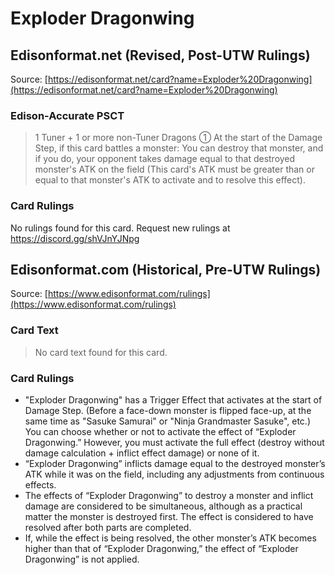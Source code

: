 # Exploder Dragonwing

## Edisonformat.net (Revised, Post-UTW Rulings)

Source: [https://edisonformat.net/card?name=Exploder%20Dragonwing](https://edisonformat.net/card?name=Exploder%20Dragonwing)

### Edison-Accurate PSCT

> 1 Tuner + 1 or more non-Tuner Dragons
> ① At the start of the Damage Step, if this card battles a monster: You can destroy that monster, and if you do, your opponent takes damage equal to that destroyed monster's ATK on the field
> (This card's ATK must be greater than or equal to that monster's ATK to activate and to resolve this effect).

### Card Rulings

No rulings found for this card. Request new rulings at https://discord.gg/shVJnYJNpg


## Edisonformat.com (Historical, Pre-UTW Rulings)

Source: [https://www.edisonformat.com/rulings](https://www.edisonformat.com/rulings)

### Card Text

> No card text found for this card.

### Card Rulings

*   "Exploder Dragonwing" has a Trigger Effect that activates at the start of Damage Step. (Before a face-down monster is flipped face-up, at the same time as "Sasuke Samurai" or "Ninja Grandmaster Sasuke", etc.) You can choose whether or not to activate the effect of “Exploder Dragonwing.” However, you must activate the full effect (destroy without damage calculation + inflict effect damage) or none of it.
*   “Exploder Dragonwing” inflicts damage equal to the destroyed monster’s ATK while it was on the field, including any adjustments from continuous effects.
*   The effects of “Exploder Dragonwing” to destroy a monster and inflict damage are considered to be simultaneous, although as a practical matter the monster is destroyed first. The effect is considered to have resolved after both parts are completed.
*   If, while the effect is being resolved, the other monster’s ATK becomes higher than that of “Exploder Dragonwing,” the effect of “Exploder Dragonwing” is not applied.


